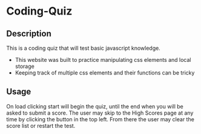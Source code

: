 # Coding-Quiz
## Description
This is a coding quiz that will test basic javascript knowledge.
- This website was built to practice manipulating css elements and local storage
- Keeping track of multiple css elements and their functions can be tricky

## Usage
On load clicking start will begin the quiz, until the end when you will be asked to submit a score.
The user may skip to the High Scores page at any time by clicking the button in the top left.
From there the user may clear the score list or restart the test.

